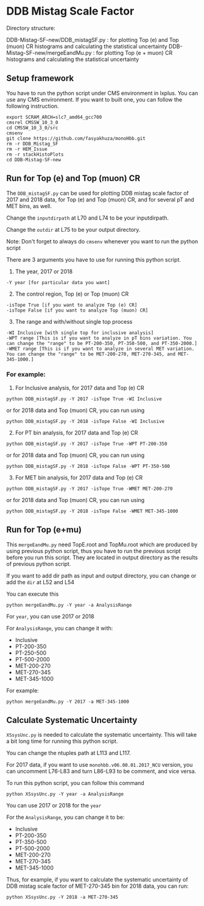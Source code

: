 # DDB Mistag Scale Factor

Directory structure: 

DDB-Mistag-SF-new/DDB_mistagSF.py : for plotting Top (e) and Top (muon) CR histograms and calculating the statistical uncertainty
DDB-Mistag-SF-new/mergeEandMu.py : for plotting Top (e + muon) CR histograms and calculating the statistical uncertainty

## Setup framework 
You have to run the python script under CMS environment in lxplus. You can use any CMS environment. If you want to built one, you can follow the following instruction.

```
export SCRAM_ARCH=slc7_amd64_gcc700
cmsrel CMSSW_10_3_0
cd CMSSW_10_3_0/src
cmsenv
git clone https://github.com/fasyakhuza/monoHbb.git
rm -r DDB_Mistag_SF
rm -r HEM_Issue
rm -r stackHistoPlots
cd DDB-Mistag-SF-new
```

## Run for Top (e) and Top (muon) CR
The `DDB_mistagSF.py` can be used for plotting DDB mistag scale factor of 2017 and 2018 data, for Top (e) and Top (muon) CR, and for several pT and MET bins, as well.

Change the `inputdirpath` at L70 and L74 to be your inputdirpath.

Change the `outdir` at L75 to be your output directory.

Note: Don't forget to always do `cmsenv` whenever you want to run the python script

There are 3 arguments you have to use for running this python script.
1. The year, 2017 or 2018
```
-Y year [for particular data you want]
```
2. The control region, Top (e) or Top (muon) CR
```
-isTope True [if you want to analyze Top (e) CR]
-isTope False [if you want to analyze Top (muon) CR]
```
3. The range and with/without single top process
```
-WI Inclusive [with single top for inclusive analysis]
-WPT range [This is if you want to analyze in pT bins variation. You can change the "range" to be PT-200-350, PT-350-500, and PT-350-2000.]
-WMET range [This is if you want to analyze in several MET variation. You can change the "range" to be MET-200-270, MET-270-345, and MET-345-1000.]
```

### For example:

1. For Inclusive analysis, for 2017 data and Top (e) CR
```
python DDB_mistagSF.py -Y 2017 -isTope True -WI Inclusive
```
or for 2018 data and Top (muon) CR, you can run using
```
python DDB_mistagSF.py -Y 2018 -isTope False -WI Inclusive
```


2. For PT bin analysis, for 2017 data and Top (e) CR
```
python DDB_mistagSF.py -Y 2017 -isTope True -WPT PT-200-350
```
or for 2018 data and Top (muon) CR, you can run using
```
python DDB_mistagSF.py -Y 2018 -isTope False -WPT PT-350-500
```


3. For MET bin analysis, for 2017 data and Top (e) CR
```
python DDB_mistagSF.py -Y 2017 -isTope True -WMET MET-200-270
```
or for 2018 data and Top (muon) CR, you can run using
```
python DDB_mistagSF.py -Y 2018 -isTope False -WMET MET-345-1000
```

## Run for Top (e+mu)
This `mergeEandMu.py` need TopE.root and TopMu.root which are produced by using previous python script, thus you have to run the previous script before you run this script. They are located in output directory as the results of previous python script.

If you want to add dir path as input and output directory, you can change or add the `dir` at L52 and L54

You can execute this
```
python mergeEandMu.py -Y year -a AnalysisRange
```

For `year`, you can use 2017 or 2018

For `AnalysisRange`, you can change it with:
* Inclusive
* PT-200-350
* PT-250-500
* PT-500-2000
* MET-200-270
* MET-270-345
* MET-345-1000

For example:
```
python mergeEandMu.py -Y 2017 -a MET-345-1000
```

## Calculate Systematic Uncertainty
`XSsysUnc.py` is needed to calculate the systematic uncertainty. This will take a bit long time for running this python script.

You can change the ntuples path at L113 and L117.

For 2017 data, if you want to use `monohbb.v06.00.01.2017_NCU` version, you can uncomment L76-L83 and turn L86-L93 to be comment, and vice versa.

To run this python script, you can follow this command
```
python XSsysUnc.py -Y year -a AnalysisRange
```

You can use 2017 or 2018 for the `year`

For the `AnalysisRange`, you can change it to be:
* Inclusive
* PT-200-350
* PT-350-500
* PT-500-2000
* MET-200-270
* MET-270-345
* MET-345-1000

Thus, for example, if you want to calculate the systematic uncertainty of DDB mistag scale factor of MET-270-345 bin for 2018 data, you can run:
```
python XSsysUnc.py -Y 2018 -a MET-270-345
```




